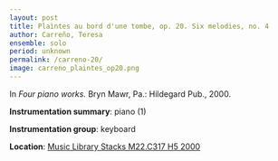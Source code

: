 ```yaml
---
layout: post
title: Plaìntes au bord d'une tombe, op. 20. Six melodies, no. 4
author: Carreño, Teresa
ensemble: solo
period: unknown
permalink: /carreno-20/
image: carreno_plaintes_op20.png
---
```


In *Four piano works.* Bryn Mawr, Pa.: Hildegard Pub., 2000.

**Instrumentation summary**: piano (1)

**Instrumentation group**: keyboard

**Location**: <a href="https://tufts-primo.hosted.exlibrisgroup.com/permalink/f/bnf7qa/01TUN_ALMA21107559280003851" target="_blank">Music Library Stacks M22.C317 H5 2000</a>
